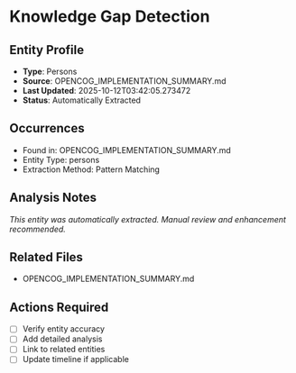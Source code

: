 # Knowledge Gap Detection

## Entity Profile
- **Type**: Persons
- **Source**: OPENCOG_IMPLEMENTATION_SUMMARY.md
- **Last Updated**: 2025-10-12T03:42:05.273472
- **Status**: Automatically Extracted

## Occurrences
- Found in: OPENCOG_IMPLEMENTATION_SUMMARY.md
- Entity Type: persons
- Extraction Method: Pattern Matching

## Analysis Notes
*This entity was automatically extracted. Manual review and enhancement recommended.*

## Related Files
- OPENCOG_IMPLEMENTATION_SUMMARY.md

## Actions Required
- [ ] Verify entity accuracy
- [ ] Add detailed analysis
- [ ] Link to related entities
- [ ] Update timeline if applicable
